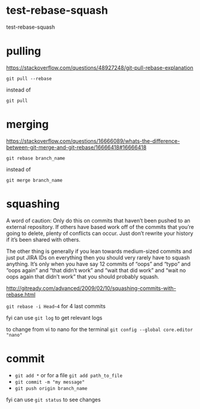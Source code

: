# test-rebase-squash
test-rebase-squash

# pulling

https://stackoverflow.com/questions/48927248/git-pull-rebase-explanation

`git pull --rebase`

instead of

`git pull`

# merging

https://stackoverflow.com/questions/16666089/whats-the-difference-between-git-merge-and-git-rebase/16666418#16666418

`git rebase branch_name`

instead of

`git merge branch_name`

# squashing

A word of caution: Only do this on commits that haven’t been pushed to an external repository. If others have based work off of the commits that you’re going to delete, plenty of conflicts can occur. Just don’t rewrite your history if it’s been shared with others.

The other thing is generally if you lean towards medium-sized commits and just put JIRA IDs on everything then you should very rarely have to squash anything. It’s only when you have say 12 commits of “oops” and “typo” and “oops again” and “that didn’t work” and “wait that did work” and “wait no oops again that didn’t work” that you should probably squash.

http://gitready.com/advanced/2009/02/10/squashing-commits-with-rebase.html

`git rebase -i Head~4` for 4 last commits

fyi can use `git log` to get relevant logs

to change from vi to nano for the terminal `git config --global core.editor "nano"`

# commit

- `git add *` or for a file `git add path_to_file`
- `git commit -m "my message"`
- `git push origin branch_name`

fyi can use `git status` to see changes

